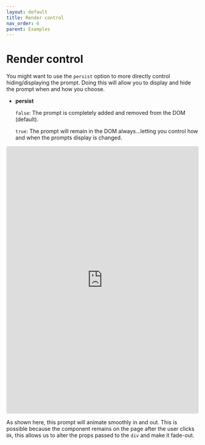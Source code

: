 ```yaml
---
layout: default
title: Render control
nav_order: 6
parent: Examples
---
```


# Render control

You might want to use the `persist` option to more directly control hiding/displaying the prompt. Doing this will allow you to display and hide the prompt when and how you choose.

- **persist**

  `false`: The prompt is completely added and removed from the DOM (default).

  `true`: The prompt will remain in the DOM always...letting you control how and when the prompts display is changed.

<iframe src="https://codesandbox.io/embed/useprompt-render-control-kf3pf?autoresize=1&fontsize=13&hidenavigation=1&theme=light&view=editor&module=/src/App.js,/src/Prompt.js,/src/styles.css"
  style="width:100%; height:700px; border:0; border-radius: 4px; overflow:hidden;"
  title="usePrompt render control"
  allow="accelerometer; ambient-light-sensor; camera; encrypted-media; geolocation; gyroscope; hid; microphone; midi; payment; usb; vr; xr-spatial-tracking"
  sandbox="allow-forms allow-modals allow-popups allow-presentation allow-same-origin allow-scripts"
></iframe>

As shown here, this prompt will animate smoothly in and out. This is possible because the component remains on the page after the user clicks `Ok`, this allows us to alter the props passed to the `div` and make it fade-out.
